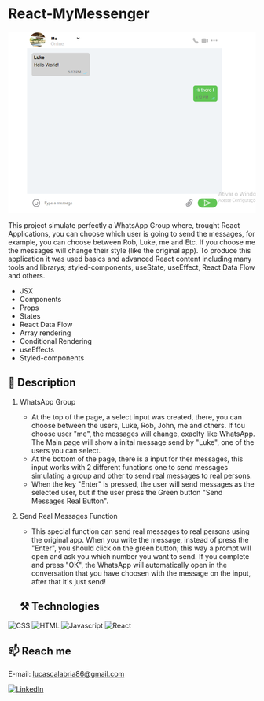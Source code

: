 # React-MyMessenger

![preview](./readme-messenger.png)


This project simulate perfectly a WhatsApp Group where, trought React Applications, you can choose which user is going to send the messages, for example, you can choose between Rob, Luke, me and Etc. If you choose me the messages will change their style (like the original app). To produce this application it was used basics and advanced React content including many tools and librarys; styled-components, useState, useEffect, React Data Flow and others.

- JSX
- Components
- Props
- States
- React Data Flow
- Array rendering
- Conditional Rendering
- useEffects
- Styled-components


## 📄 Description
1. WhatsApp Group
    - At the top of the page, a select input was created, there, you can choose between the users, Luke, Rob, John, me and others. If tou choose user "me", the messages will change, exaclty like WhatsApp. The Main page will show a inital message send by "Luke", one of the users you can select. 
    - At the bottom of the page, there is a input for ther messages, this input works with 2 different functions one to send messages simulating a group and other to send real messages to real persons.
    - When the key "Enter" is pressed, the user will send messages as the selected user, but if the user press the Green button "Send Messages Real Button".

2. Send Real Messages Function
    - This special function can send real messages to real persons using the original app. When you write the message, instead of press the "Enter", you should click on the green button; this way a prompt will open and ask you which number you want to send. If you complete and press "OK", the WhatsApp will automatically open in the conversation that you have choosen with the message on the input, after that it's just send!

    ## ⚒️ Technologies

![CSS](https://img.shields.io/badge/CSS3-1572B6?style=for-the-badge&logo=css3&logoColor=white)
![HTML](https://img.shields.io/badge/HTML5-E34F26?style=for-the-badge&logo=html5&logoColor=white)
![Javascript](https://img.shields.io/badge/JavaScript-323330?style=for-the-badge&logo=javascript&logoColor=F7DF1E)
![React](https://img.shields.io/badge/React-20232A?style=for-the-badge&logo=react&logoColor=61DAFB)

## 📫 Reach me

E-mail: lucascalabria86@gmail.com

[![LinkedIn](https://img.shields.io/badge/LinkedIn-0077B5?style=for-the-badge&logo=linkedin&logoColor=white)](https://www.linkedin.com/in/lucas-calabria-0a6070208/)